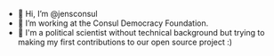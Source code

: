 - 👋 Hi, I’m @jensconsul
- 👀 I’m working at the Consul Democracy Foundation.
- 🌱 I'm a political scientist without technical background but trying to making my first contributions to our open source project :)


<!---
jensconsul/jensconsul is a ✨ special ✨ repository because its `README.md` (this file) appears on your GitHub profile.
You can click the Preview link to take a look at your changes.
--->
